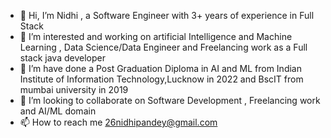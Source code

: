 - 👋 Hi, I’m Nidhi , a Software Engineer with 3+ years of experience in Full Stack
- 👀 I’m interested and working on artificial Intelligence and Machine Learning , Data Science/Data Engineer and Freelancing work as a Full stack java developer
- 🌱 I’m have done a Post Graduation Diploma in AI and ML from Indian Institute of Information Technology,Lucknow in 2022 and BscIT from mumbai university in 2019
- 💞️ I’m looking to collaborate on Software Development , Freelancing work and AI/ML domain
- 📫 How to reach me 26nidhipandey@gmail.com

<!---
nidhipandey26/nidhipandey26 is a ✨ special ✨ repository because its `README.md` (this file) appears on your GitHub profile.
You can click the Preview link to take a look at your changes.
--->
